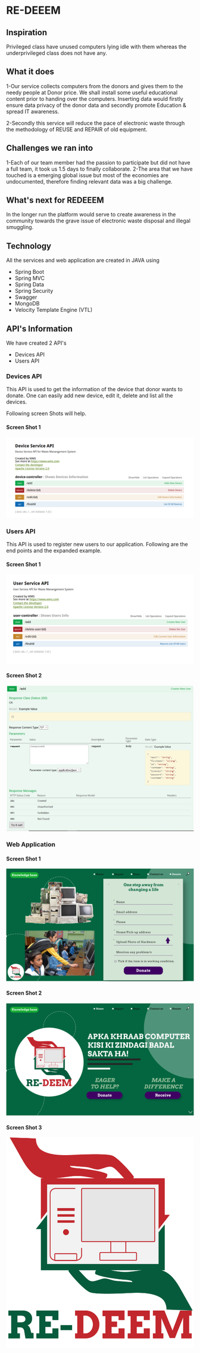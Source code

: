 # RE-DEEEM

## Inspiration

Privileged class have unused computers lying idle with them whereas the underprivileged class does not have any.

## What it does

1-Our service collects computers from the donors and gives them to the needy people at Donor price. We shall install some useful educational content prior to handing over the computers. Inserting data would firstly ensure data privacy of the donor data and secondly promote Education & spread IT awareness.

2-Secondly this service will reduce the pace of electronic waste through the methodology of REUSE and REPAIR of old equipment.


## Challenges we ran into

1-Each of our team member had the passion to participate but did not have a full team, it took us 1.5 days to finally collaborate. 2-The area that we have touched is a emerging global issue but most of the economies are undocumented, therefore finding relevant data was a big challenge.

## What's next for REDEEEM

In the longer run the platform would serve to create awareness in the community towards the grave issue of electronic waste disposal and illegal smuggling.

## Technology

All the services and web application are created in JAVA using
* Spring Boot
* Spring MVC
* Spring Data
* Spring Security
* Swagger
* MongoDB
* Velocity Template Engine (VTL)

## API's Information
We have created 2 API's
* Devices API
* Users API

### Devices API
This API is used to get the information of the device that donor wants to donate. One can easily 
add new device, edit it, delete and list all the devices.

Following screen Shots will help.

#### Screen Shot 1
![Devices API](https://github.com/asdanyal/eredeem/blob/master/Device%20Service/images/01.PNG)

### Users API
This API is used to register new users to our application. Following are the end points and the expanded example.

#### Screen Shot 1
![Users API](https://github.com/asdanyal/eredeem/blob/master/User%20Service/images/User%20Service%20API.PNG)

#### Screen Shot 2
![Users API](https://github.com/asdanyal/eredeem/blob/master/User%20Service/images/User%2002.PNG)

### Web Application

#### Screen Shot 1
![WEB APP](https://github.com/asdanyal/eredeem/blob/master/web%20app/static/images/01.png)
#### Screen Shot 2
![WEB APP](https://github.com/asdanyal/eredeem/blob/master/web%20app/static/images/04.png)
#### Screen Shot 3
![Logo](https://github.com/asdanyal/eredeem/blob/master/web%20app/static/images/03.png) 

